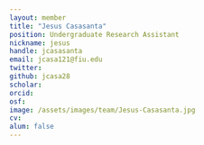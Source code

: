 ```yaml
---
layout: member
title: "Jesus Casasanta"
position: Undergraduate Research Assistant
nickname: jesus
handle: jcasasanta
email: jcasa121@fiu.edu
twitter: 
github: jcasa28
scholar: 
orcid: 
osf: 
image: /assets/images/team/Jesus-Casasanta.jpg
cv: 
alum: false
---
```


